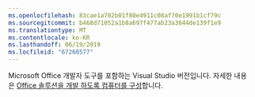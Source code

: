 ```yaml
---
ms.openlocfilehash: 83cae1a702b01f80e4911c08af70e1991b1cf79c
ms.sourcegitcommit: b468d71052a1b8a697f477ab23a3644de139f1e9
ms.translationtype: MT
ms.contentlocale: ko-KR
ms.lasthandoff: 06/19/2019
ms.locfileid: "67260577"
---
```

  Microsoft Office 개발자 도구를 포함하는 Visual Studio 버전입니다. 자세한 내용은 [Office 솔루션을 개발 하도록 컴퓨터를 구성](../../vsto/configuring-a-computer-to-develop-office-solutions.md)합니다.
